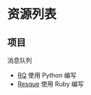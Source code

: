 # 资源列表

## 项目

消息队列

* [RQ](http://python-rq.org/) 使用 Python 编写
* [Resque](https://github.com/defunkt/resque/) 使用 Ruby 编写
